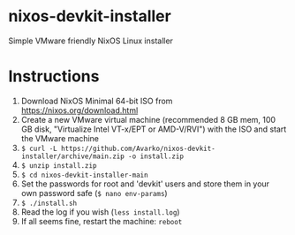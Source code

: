 # nixos-devkit-installer

Simple VMware friendly NixOS Linux installer

# Instructions

1. Download NixOS Minimal 64-bit ISO from https://nixos.org/download.html
2. Create a new VMware virtual machine (recommended 8 GB mem, 100 GB disk, "Virtualize Intel VT-x/EPT or AMD-V/RVI") with the ISO and start the VMware machine
3. `$ curl -L https://github.com/Avarko/nixos-devkit-installer/archive/main.zip -o install.zip`
4. `$ unzip install.zip`
5. `$ cd nixos-devkit-installer-main`
6. Set the passwords for root and 'devkit' users and store them in your own password safe (`$ nano env-params`)
7. `$ ./install.sh`
8. Read the log if you wish (`less install.log`)
9. If all seems fine, restart the machine: `reboot`